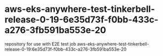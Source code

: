 # aws-eks-anywhere-test-tinkerbell-release-0-19-6e35d73f-f0bb-433c-a276-3fb591ba553e-20
repository for use with E2E test job aws-eks-anywhere-test-tinkerbell-release-0-19:6e35d73f-f0bb-433c-a276-3fb591ba553e-20
